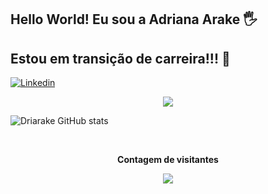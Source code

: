 ## Hello World! Eu sou a Adriana Arake 🖐️

## Estou em transição de carreira!!! 🙂

[![ Linkedin ](https://img.shields.io/badge/LinkedIn-0077B5?style=for-the-badge&logo=linkedin&logoColor=white)](https://www.linkedin.com/in/driarake/)

<p align="center">
  <img src="https://github-profile-trophy.vercel.app/?username=Driarake&theme=dracula&row=2&no-bg=true&column=3&margin-w=15&margin-h=15" />
</p>

![Driarake GitHub stats](https://github-readme-stats.vercel.app/api?username=Driarake&show_icons=true&theme=dracula&count_private=true)

<div align="center">
<br><p align="center"><b>Contagem de visitantes</b></p>  
<p align="center"><img align="center" src="https://profile-counter.glitch.me/{Driarake}/count.svg" /></p>
<br>
</div>
